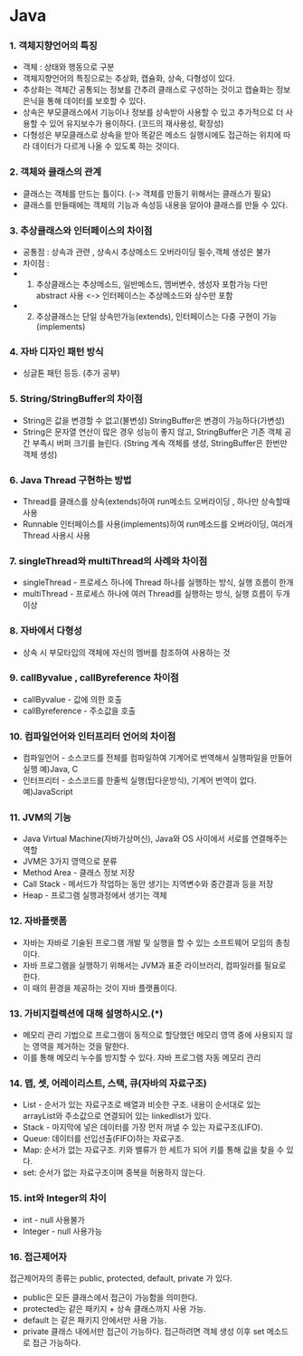 # Java 


### 1. 객체지향언어의 특징

- 객체 : 상태와 행동으로 구분
- 객체지향언어의 특징으로는 추상화, 캡슐화, 상속, 다형성이 있다.
- 추상화는 객체간 공통되는 정보를 간추려 클래스로 구성하는 것이고 캡슐화는 정보은닉을 통해 데이터를 보호할 수 있다.
- 상속은 부모클래스에서 기능이나 정보를 상속받아 사용할 수 있고 추가적으로 더 사용할 수 있어 유지보수가 용이하다. (코드의 재사용성, 확장성)
- 다형성은 부모클래스로 상속을 받아 똑같은 메소드 실행시에도 접근하는 위치에 따라 데이터가 다르게 나올 수
있도록 하는 것이다.


### 2. 객체와 클래스의 관계

- 클래스는 객체를 만드는 틀이다. (-> 객체를 만들기 위해서는 클래스가 필요)
- 클래스를 만들때에는 객체의 기능과 속성등 내용을 알아야 클래스를 만들 수 있다.


### 3. 추상클래스와 인터페이스의 차이점

- 공통점 : 상속과 관련 , 상속시 추상메소드 오버라이딩 필수,객체 생성은 불가
- 차이점 :  
- 1) 추상클래스는 추상메소드, 일반메소드, 멤버변수, 생성자 포함가능 다만 abstract 사용 <-> 인터페이스는 추상메소드와 상수만 포함
- 2) 추상클래스는 단일 상속만가능(extends), 인터페이스는 다중 구현이 가능(implements)
 

### 4. 자바 디자인 패턴 방식

- 싱글톤 패턴 등등. (추가 공부)


### 5. String/StringBuffer의 차이점

- String은 값을 변경할 수 없고(불변성) StringBuffer은 변경이 가능하다(가변성)
- String은 문자열 연산이 많은 경우 성능이 좋지 않고, StringBuffer은 기존 객체 공간 부족시 버퍼 크기를 늘린다.
(String 계속 객체를 생성, StringBuffer은 한번만 객체 생성)


### 6. Java Thread 구현하는 방법

- Thread를 클래스를 상속(extends)하여 run메소드 오버라이딩 , 하나만 상속할때 사용
- Runnable 인터페이스를 사용(implements)하여 run메소드를 오버라이딩, 여러개 Thread 사용시 사용


### 7. singleThread와 multiThread의 사례와 차이점

- singleThread - 프로세스 하나에 Thread 하나를 실행하는 방식, 실행 흐름이 한개
- multiThread - 프로세스 하나에 여러 Thread를 실행하는 방식, 실행 흐름이 두개 이상


### 8. 자바에서 다형성

- 상속 시 부모타입의 객체에 자신의 멤버를 참조하여 사용하는 것


### 9. callByvalue , callByreference 차이점

- callByvalue - 값에 의한 호출
- callByreference - 주소값을 호출


### 10. 컴파일언어와 인터프리터 언어의 차이점

- 컴파일언어 - 소스코드를 전체를 컴파일하여 기계어로 번역해서 실행파일을 만들어 실행 예)Java, C 
- 인터프리터 - 소스코드를 한줄씩 실행(탑다운방식), 기계어 번역이 없다. 예)JavaScript


### 11. JVM의 기능

- Java Virtual Machine(자바가상머신), Java와 OS 사이에서 서로를 연결해주는 역할
- JVM은 3가지 영역으로 분류
- Method Area - 클래스 정보 저장 
- Call Stack - 메서드가 작업하는 동안 생기는 지역변수와 중간결과 등을 저장 
- Heap - 프로그램 실행과정에서 생기는 객체


### 12. 자바플랫폼

- 자바는 자바로 기술된 프로그램 개발 및 실행을 할 수 있는 소프트웨어 모임의 총칭이다.
- 자바 프로그램을 실행하기 위해서는 JVM과 표준 라이브러리, 컴파일러를 필요로 한다.
- 이 때의 환경을 제공하는 것이 자바 플랫폼이다.


### 13. 가비지컬렉션에 대해 설명하시오.(*)

- 메모리 관리 기법으로 프로그램이 동적으로 할당했던 메모리 영역 중에 사용되지 않는 영역을 제거하는 것을 말한다.
- 이를 통해 메모리 누수를 방지할 수 있다. 자바 프로그램 자동 메모리 관리


### 14. 맵, 셋, 어레이리스트, 스택, 큐(자바의 자료구조)

- List - 순서가 있는 자료구조로 배열과 비슷한 구조. 내용이 순서대로 있는 arrayList와 주소값으로 연결되어 있는 linkedlist가 있다.
- Stack - 마지막에 넣은 데이터를 가장 먼저 꺼낼 수 있는 자료구조(LIFO).
- Queue: 데이터를 선입선출(FIFO)하는 자료구조.
- Map: 순서가 없는 자료구조. 키와 밸류가 한 세트가 되어 키를 통해 값을 찾을 수 있다.
- set: 순서가 없는 자료구조이며 중복을 허용하지 않는다.


### 15. int와 Integer의 차이

- int - null 사용불가
- Integer - null 사용가능


### 16. 접근제어자

접근제어자의 종류는 public, protected, default, private 가 있다.
- public은 모든 클래스에서 접근이 가능함을 의미한다.
- protected는 같은 패키지 + 상속 클래스까지 사용 가능.
- default 는 같은 패키지 안에서만 사용 가능.
- private 클래스 내에서만 접근이 가능하다. 접근하려면 객체 생성 이후 set 메소드로 접근 가능하다.